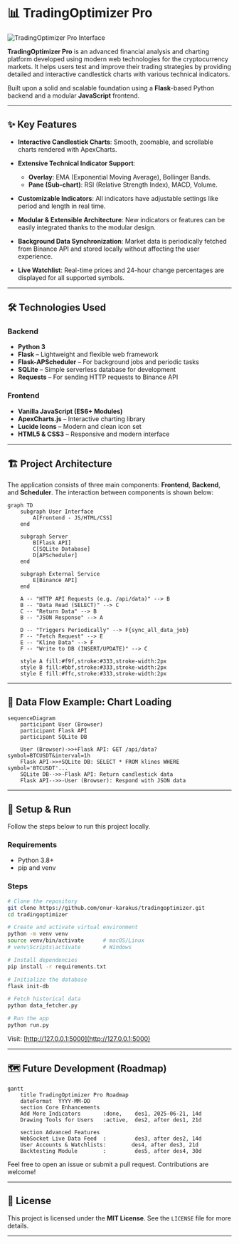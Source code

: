 # 📊 TradingOptimizer Pro

![TradingOptimizer Pro Interface](https://i.imgur.com/your-screenshot-url.png)

**TradingOptimizer Pro** is an advanced financial analysis and charting platform developed using modern web technologies for the cryptocurrency markets. It helps users test and improve their trading strategies by providing detailed and interactive candlestick charts with various technical indicators.

Built upon a solid and scalable foundation using a **Flask**-based Python backend and a modular **JavaScript** frontend.

---

## ✨ Key Features

* **Interactive Candlestick Charts**: Smooth, zoomable, and scrollable charts rendered with ApexCharts.
* **Extensive Technical Indicator Support**:

  * **Overlay**: EMA (Exponential Moving Average), Bollinger Bands.
  * **Pane (Sub-chart)**: RSI (Relative Strength Index), MACD, Volume.
* **Customizable Indicators**: All indicators have adjustable settings like period and length in real time.
* **Modular & Extensible Architecture**: New indicators or features can be easily integrated thanks to the modular design.
* **Background Data Synchronization**: Market data is periodically fetched from Binance API and stored locally without affecting the user experience.
* **Live Watchlist**: Real-time prices and 24-hour change percentages are displayed for all supported symbols.

---

## 🛠️ Technologies Used

### Backend

* **Python 3**
* **Flask** – Lightweight and flexible web framework
* **Flask-APScheduler** – For background jobs and periodic tasks
* **SQLite** – Simple serverless database for development
* **Requests** – For sending HTTP requests to Binance API

### Frontend

* **Vanilla JavaScript (ES6+ Modules)**
* **ApexCharts.js** – Interactive charting library
* **Lucide Icons** – Modern and clean icon set
* **HTML5 & CSS3** – Responsive and modern interface

---

## 🏗️ Project Architecture

The application consists of three main components: **Frontend**, **Backend**, and **Scheduler**. The interaction between components is shown below:

```mermaid
graph TD
    subgraph User Interface
        A[Frontend - JS/HTML/CSS]
    end

    subgraph Server
        B[Flask API]
        C[SQLite Database]
        D[APScheduler]
    end

    subgraph External Service
        E[Binance API]
    end

    A -- "HTTP API Requests (e.g. /api/data)" --> B
    B -- "Data Read (SELECT)" --> C
    C -- "Return Data" --> B
    B -- "JSON Response" --> A

    D -- "Triggers Periodically" --> F{sync_all_data_job}
    F -- "Fetch Request" --> E
    E -- "Kline Data" --> F
    F -- "Write to DB (INSERT/UPDATE)" --> C

    style A fill:#f9f,stroke:#333,stroke-width:2px
    style B fill:#bbf,stroke:#333,stroke-width:2px
    style E fill:#ffc,stroke:#333,stroke-width:2px
```

---

## 🔄 Data Flow Example: Chart Loading

```mermaid
sequenceDiagram
    participant User (Browser)
    participant Flask API
    participant SQLite DB

    User (Browser)->>+Flask API: GET /api/data?symbol=BTCUSDT&interval=1h
    Flask API->>+SQLite DB: SELECT * FROM klines WHERE symbol='BTCUSDT'...
    SQLite DB-->>-Flask API: Return candlestick data
    Flask API-->>-User (Browser): Respond with JSON data
```

---

## 🚀 Setup & Run

Follow the steps below to run this project locally.

### Requirements

* Python 3.8+
* pip and venv

### Steps

```bash
# Clone the repository
git clone https://github.com/onur-karakus/tradingoptimizer.git
cd tradingoptimizer

# Create and activate virtual environment
python -m venv venv
source venv/bin/activate      # macOS/Linux
# venv\Scripts\activate       # Windows

# Install dependencies
pip install -r requirements.txt

# Initialize the database
flask init-db

# Fetch historical data
python data_fetcher.py

# Run the app
python run.py
```

Visit: [http://127.0.0.1:5000](http://127.0.0.1:5000)

---

## 🗺️ Future Development (Roadmap)

```mermaid
gantt
    title TradingOptimizer Pro Roadmap
    dateFormat  YYYY-MM-DD
    section Core Enhancements
    Add More Indicators       :done,    des1, 2025-06-21, 14d
    Drawing Tools for Users   :active,  des2, after des1, 21d

    section Advanced Features
    WebSocket Live Data Feed  :         des3, after des2, 14d
    User Accounts & Watchlists:        des4, after des3, 21d
    Backtesting Module        :         des5, after des4, 30d
```

Feel free to open an issue or submit a pull request. Contributions are welcome!

---

## 📜 License

This project is licensed under the **MIT License**. See the `LICENSE` file for more details.

---

